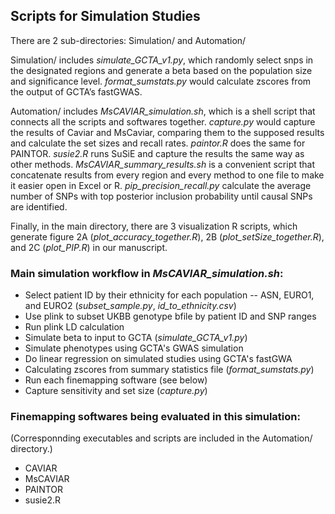 ## Scripts for Simulation Studies
There are 2 sub-directories: Simulation/ and Automation/

Simulation/ includes _simulate_GCTA_v1.py_, which randomly select snps in the designated regions and generate a beta based on the population size and significance level. _format_sumstats.py_ would calculate zscores from the output of GCTA’s fastGWAS.

Automation/ includes _MsCAVIAR_simulation.sh_, which is a shell script that connects all the scripts and softwares together. _capture.py_ would capture the results of Caviar and MsCaviar, comparing them to the supposed results and calculate the set sizes and recall rates. _paintor.R_ does the same for PAINTOR. _susie2.R_ runs SuSiE and capture the results the same way as other methods. _MsCAVIAR_summary_results.sh_ is a convenient script that concatenate results from every region and every method to one file to make it easier open in Excel or R. _pip_precision_recall.py_ calculate the average number of SNPs with top posterior inclusion probability until causal SNPs are identified.

Finally, in the main directory, there are 3 visualization R scripts, which generate figure 2A (_plot_accuracy_together.R_), 2B (_plot_setSize_together.R_), and 2C (_plot_PIP.R_) in our manuscript.

### Main simulation workflow in _MsCAVIAR_simulation.sh_:
* Select patient ID by their ethnicity for each population -- ASN, EURO1, and EURO2 (_subset_sample.py_, _id_to_ethnicity.csv_)
* Use plink to subset UKBB genotype bfile by patient ID and SNP ranges
* Run plink LD calculation
* Simulate beta to input to GCTA (_simulate_GCTA_v1.py_)
* Simulate phenotypes using GCTA's GWAS simulation
* Do linear regression on simulated studies using GCTA's fastGWA
* Calculating zscores from summary statistics file (_format_sumstats.py_)
* Run each finemapping software (see below)
* Capture sensitivity and set size (_capture.py_)

### Finemapping softwares being evaluated in this simulation:
(Corresponnding executables and scripts are included in the Automation/ directory.)
* CAVIAR
* MsCAVIAR
* PAINTOR
* susie2.R
